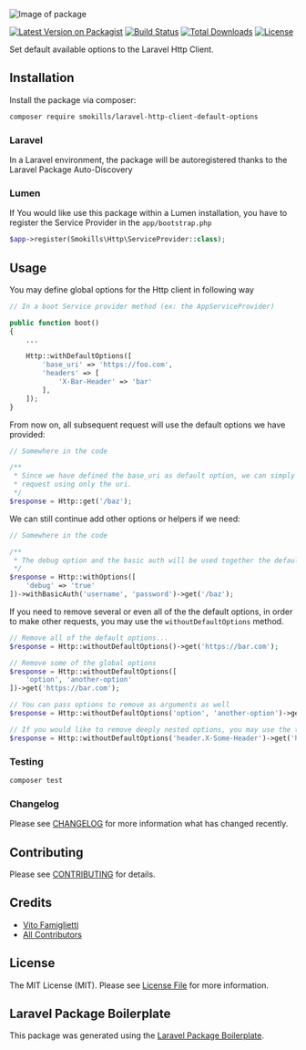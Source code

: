 
![Image of package](https://banners.beyondco.de/Laravel%20Http%20Client%20Default%20Options.jpeg?theme=light&packageName=composer+require+smokills%2Flaravel-http-client-default-options&pattern=architect&style=style_1&description=Extends+the+native+Laravel+Http+Client%2C+so+that+you+can+define+default+options&md=1&fontSize=100px&images=https%3A%2F%2Flaravel.com%2Fimg%2Flogomark.min.svg)

[![Latest Version on Packagist](https://img.shields.io/packagist/v/smokills/laravel-http-client-default-options.svg?style=flat-square)](https://packagist.org/packages/smokills/laravel-http-client-default-options)
[![Build Status](https://img.shields.io/travis/smokills/laravel-http-client-default-options/stable.svg?style=flat-square)](https://travis-ci.com/smokills/laravel-http-client-default-options?branch=stable)
[![Total Downloads](https://img.shields.io/packagist/dt/smokills/laravel-http-client-default-options.svg?style=flat-square)](https://packagist.org/packages/smokills/laravel-http-client-default-options)
[![License](https://img.shields.io/packagist/l/smokills/laravel-http-client-default-options.svg?style=flat-square)](https://packagist.org/packages/smokills/laravel-http-client-default-options)

Set default available options to the Laravel Http Client.

## Installation

Install the package via composer:

```bash
composer require smokills/laravel-http-client-default-options
```

### Laravel
In a Laravel environment, the package will be autoregistered thanks to the Laravel Package Auto-Discovery

### Lumen
If You would like use this package within a Lumen installation, you have to register the Service Provider in the `app/bootstrap.php`

```php
$app->register(Smokills\Http\ServiceProvider::class);
```

## Usage
You may define global options for the Http client in following way

``` php
// In a boot Service provider method (ex: the AppServiceProvider)

public function boot()
{
    ...

    Http::withDefaultOptions([
        'base_uri' => 'https://foo.com',
        'headers' => [
            'X-Bar-Header' => 'bar'
        ],
    ]);
}
```

From now on, all subsequent request will use the default options we have provided:

```php
// Somewhere in the code

/**
 * Since we have defined the base_uri as default option, we can simply make a
 * request using only the uri.
 */
$response = Http::get('/baz');
```

We can still continue add other options or helpers if we need:

```php
// Somewhere in the code

/**
 * The debug option and the basic auth will be used together the default options defined before.
 */
$response = Http::withOptions([
    'debug' => 'true'
])->withBasicAuth('username', 'password')->get('/baz');
```

If you need to remove several or even all of the the default options, in order to make other requests, you may use the `withoutDefaultOptions` method.

```php
// Remove all of the default options...
$response = Http::withoutDefaultOptions()->get('https://bar.com');

// Remove some of the global options
$response = Http::withoutDefaultOptions([
    'option', 'another-option'
])->get('https://bar.com');

// You can pass options to remove as arguments as well
$response = Http::withoutDefaultOptions('option', 'another-option')->get('https://bar.com');

// If you would like to remove deeply nested options, you may use the the dot notation syntax
$response = Http::withoutDefaultOptions('header.X-Some-Header')->get('https://bar.com');
```

### Testing

``` bash
composer test
```

### Changelog

Please see [CHANGELOG](CHANGELOG.md) for more information what has changed recently.

## Contributing

Please see [CONTRIBUTING](CONTRIBUTING.md) for details.

## Credits

- [Vito Famiglietti](https://github.com/smokills)
- [All Contributors](../../contributors)

## License

The MIT License (MIT). Please see [License File](LICENSE.md) for more information.

## Laravel Package Boilerplate

This package was generated using the [Laravel Package Boilerplate](https://laravelpackageboilerplate.com).
